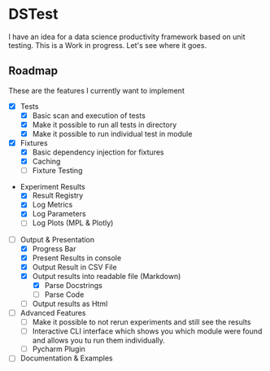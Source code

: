 DSTest
======

I have an idea for a data science productivity framework based on unit testing. 
This is a Work in progress. Let's see where it goes. 

Roadmap
-------
These are the features I currently want to implement

- [X] Tests
  - [X] Basic scan and execution of tests
  - [X] Make it possible to run all tests in directory
  - [X] Make it possible to run individual test in module
- [X] Fixtures
  - [X] Basic dependency injection for fixtures
  - [X] Caching
  - [ ] Fixture Testing
- Experiment Results
  - [X] Result Registry
  - [X] Log Metrics
  - [X] Log Parameters
  - [ ] Log Plots (MPL & Plotly)
- [ ] Output & Presentation
  - [X] Progress Bar
  - [X] Present Results in console
  - [X] Output Result in CSV File
  - [X] Output results into readable file (Markdown)
    - [X] Parse Docstrings
    - [ ] Parse Code
  - [ ] Output results as Html
- [ ] Advanced Features
  - [ ] Make it possible to not rerun experiments and still see the results
  - [ ] Interactive CLI interface which shows you which module were found and allows you tu run them individually. 
  - [ ] Pycharm Plugin
- [ ] Documentation & Examples